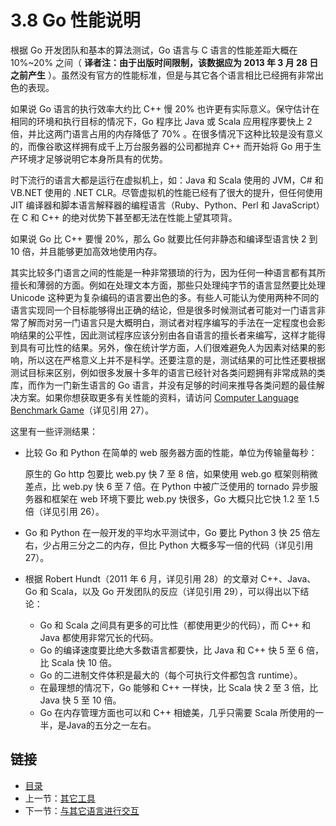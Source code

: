 # 3.8 Go 性能说明

根据 Go 开发团队和基本的算法测试，Go 语言与 C 语言的性能差距大概在 10%~20% 之间（ **译者注：由于出版时间限制，该数据应为 2013 年 3 月 28 日之前产生** ）。虽然没有官方的性能标准，但是与其它各个语言相比已经拥有非常出色的表现。

如果说 Go 语言的执行效率大约比 C++ 慢 20% 也许更有实际意义。保守估计在相同的环境和执行目标的情况下，Go 程序比 Java 或 Scala 应用程序要快上 2 倍，并比这两门语言占用的内存降低了 70% 。在很多情况下这种比较是没有意义的，而像谷歌这样拥有成千上万台服务器的公司都抛弃 C++ 而开始将 Go 用于生产环境才足够说明它本身所具有的优势。

时下流行的语言大都是运行在虚拟机上，如：Java 和 Scala 使用的 JVM，C# 和 VB.NET 使用的 .NET CLR。尽管虚拟机的性能已经有了很大的提升，但任何使用 JIT 编译器和脚本语言解释器的编程语言（Ruby、Python、Perl 和 JavaScript）在 C 和 C++ 的绝对优势下甚至都无法在性能上望其项背。

如果说 Go 比 C++ 要慢 20%，那么 Go 就要比任何非静态和编译型语言快 2 到 10 倍，并且能够更加高效地使用内存。

其实比较多门语言之间的性能是一种非常猥琐的行为，因为任何一种语言都有其所擅长和薄弱的方面。例如在处理文本方面，那些只处理纯字节的语言显然要比处理 Unicode 这种更为复杂编码的语言要出色的多。有些人可能认为使用两种不同的语言实现同一个目标能够得出正确的结论，但是很多时候测试者可能对一门语言非常了解而对另一门语言只是大概明白，测试者对程序编写的手法在一定程度也会影响结果的公平性，因此测试程序应该分别由各自语言的擅长者来编写，这样才能得到具有可比性的结果。另外，像在统计学方面，人们很难避免人为因素对结果的影响，所以这在严格意义上并不是科学。还要注意的是，测试结果的可比性还要根据测试目标来区别，例如很多发展十多年的语言已经针对各类问题拥有非常成熟的类库，而作为一门新生语言的 Go 语言，并没有足够的时间来推导各类问题的最佳解决方案。如果你想获取更多有关性能的资料，请访问 [Computer Language Benchmark Game](http://shootout.alioth.debian.org/)（详见引用 27）。

这里有一些评测结果：

- 比较 Go 和 Python 在简单的 web 服务器方面的性能，单位为传输量每秒：
	
	原生的 Go http 包要比 web.py 快 7 至 8 倍，如果使用 web.go 框架则稍微差点，比 web.py 快 6 至 7 倍。在 Python 中被广泛使用的 tornado 异步服务器和框架在 web 环境下要比 web.py 快很多，Go 大概只比它快 1.2 至 1.5 倍（详见引用 26）。

- Go 和 Python 在一般开发的平均水平测试中，Go 要比 Python 3 快 25 倍左右，少占用三分之二的内存，但比 Python 大概多写一倍的代码（详见引用 27）。
- 根据 Robert Hundt（2011 年 6 月，详见引用 28）的文章对 C++、Java、Go 和 Scala，以及 Go 开发团队的反应（详见引用 29），可以得出以下结论：
	
	- Go 和 Scala 之间具有更多的可比性（都使用更少的代码），而 C++ 和 Java 都使用非常冗长的代码。
	- Go 的编译速度要比绝大多数语言都要快，比 Java 和 C++ 快 5 至 6 倍，比 Scala 快 10 倍。	
	- Go 的二进制文件体积是最大的（每个可执行文件都包含 runtime）。	
	- 在最理想的情况下，Go 能够和 C++ 一样快，比 Scala 快 2 至 3 倍，比 Java 快 5 至 10 倍。	
	- Go 在内存管理方面也可以和 C++ 相媲美，几乎只需要 Scala 所使用的一半，是Java的五分之一左右。

## 链接

- [目录](directory.html)
- 上一节：[其它工具](03.7.html)
- 下一节：[与其它语言进行交互](03.9.html)
